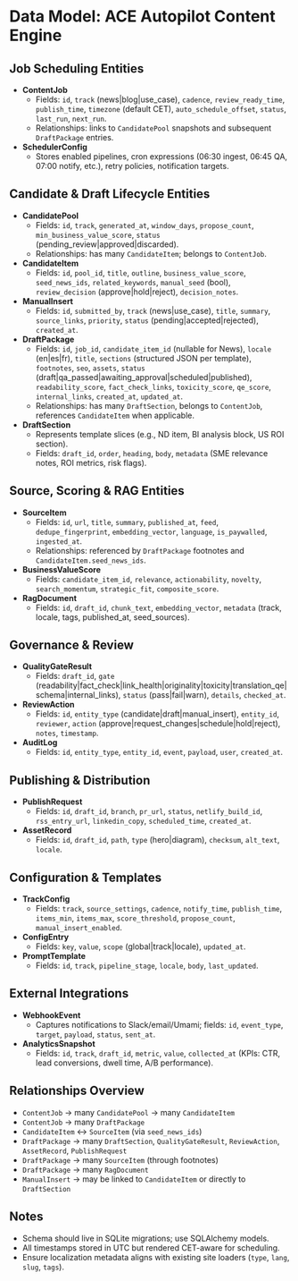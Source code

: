 # Data Model: ACE Autopilot Content Engine

## Job Scheduling Entities
- **ContentJob**
  - Fields: `id`, `track` (news|blog|use_case), `cadence`, `review_ready_time`, `publish_time`, `timezone` (default CET), `auto_schedule_offset`, `status`, `last_run`, `next_run`.
  - Relationships: links to `CandidatePool` snapshots and subsequent `DraftPackage` entries.
- **SchedulerConfig**
  - Stores enabled pipelines, cron expressions (06:30 ingest, 06:45 QA, 07:00 notify, etc.), retry policies, notification targets.

## Candidate & Draft Lifecycle Entities
- **CandidatePool**
  - Fields: `id`, `track`, `generated_at`, `window_days`, `propose_count`, `min_business_value_score`, `status` (pending_review|approved|discarded).
  - Relationships: has many `CandidateItem`; belongs to `ContentJob`.
- **CandidateItem**
  - Fields: `id`, `pool_id`, `title`, `outline`, `business_value_score`, `seed_news_ids`, `related_keywords`, `manual_seed` (bool), `review_decision` (approve|hold|reject), `decision_notes`.
- **ManualInsert**
  - Fields: `id`, `submitted_by`, `track` (news|use_case), `title`, `summary`, `source_links`, `priority`, `status` (pending|accepted|rejected), `created_at`.
- **DraftPackage**
  - Fields: `id`, `job_id`, `candidate_item_id` (nullable for News), `locale` (en|es|fr), `title`, `sections` (structured JSON per template), `footnotes`, `seo`, `assets`, `status` (draft|qa_passed|awaiting_approval|scheduled|published), `readability_score`, `fact_check_links`, `toxicity_score`, `qe_score`, `internal_links`, `created_at`, `updated_at`.
  - Relationships: has many `DraftSection`, belongs to `ContentJob`, references `CandidateItem` when applicable.
- **DraftSection**
  - Represents template slices (e.g., ND item, BI analysis block, US ROI section).
  - Fields: `draft_id`, `order`, `heading`, `body`, `metadata` (SME relevance notes, ROI metrics, risk flags).

## Source, Scoring & RAG Entities
- **SourceItem**
  - Fields: `id`, `url`, `title`, `summary`, `published_at`, `feed`, `dedupe_fingerprint`, `embedding_vector`, `language`, `is_paywalled`, `ingested_at`.
  - Relationships: referenced by `DraftPackage` footnotes and `CandidateItem.seed_news_ids`.
- **BusinessValueScore**
  - Fields: `candidate_item_id`, `relevance`, `actionability`, `novelty`, `search_momentum`, `strategic_fit`, `composite_score`.
- **RagDocument**
  - Fields: `id`, `draft_id`, `chunk_text`, `embedding_vector`, `metadata` (track, locale, tags, published_at, seed_sources).

## Governance & Review
- **QualityGateResult**
  - Fields: `draft_id`, `gate` (readability|fact_check|link_health|originality|toxicity|translation_qe|schema|internal_links), `status` (pass|fail|warn), `details`, `checked_at`.
- **ReviewAction**
  - Fields: `id`, `entity_type` (candidate|draft|manual_insert), `entity_id`, `reviewer`, `action` (approve|request_changes|schedule|hold|reject), `notes`, `timestamp`.
- **AuditLog**
  - Fields: `id`, `entity_type`, `entity_id`, `event`, `payload`, `user`, `created_at`.

## Publishing & Distribution
- **PublishRequest**
  - Fields: `id`, `draft_id`, `branch`, `pr_url`, `status`, `netlify_build_id`, `rss_entry_url`, `linkedin_copy`, `scheduled_time`, `created_at`.
- **AssetRecord**
  - Fields: `id`, `draft_id`, `path`, `type` (hero|diagram), `checksum`, `alt_text`, `locale`.

## Configuration & Templates
- **TrackConfig**
  - Fields: `track`, `source_settings`, `cadence`, `notify_time`, `publish_time`, `items_min`, `items_max`, `score_threshold`, `propose_count`, `manual_insert_enabled`.
- **ConfigEntry**
  - Fields: `key`, `value`, `scope` (global|track|locale), `updated_at`.
- **PromptTemplate**
  - Fields: `id`, `track`, `pipeline_stage`, `locale`, `body`, `last_updated`.

## External Integrations
- **WebhookEvent**
  - Captures notifications to Slack/email/Umami; fields: `id`, `event_type`, `target`, `payload`, `status`, `sent_at`.
- **AnalyticsSnapshot**
  - Fields: `id`, `track`, `draft_id`, `metric`, `value`, `collected_at` (KPIs: CTR, lead conversions, dwell time, A/B performance).

## Relationships Overview
- `ContentJob` → many `CandidatePool` → many `CandidateItem`
- `ContentJob` → many `DraftPackage`
- `CandidateItem` ↔ `SourceItem` (via `seed_news_ids`)
- `DraftPackage` → many `DraftSection`, `QualityGateResult`, `ReviewAction`, `AssetRecord`, `PublishRequest`
- `DraftPackage` → many `SourceItem` (through footnotes)
- `DraftPackage` → many `RagDocument`
- `ManualInsert` → may be linked to `CandidateItem` or directly to `DraftSection`

## Notes
- Schema should live in SQLite migrations; use SQLAlchemy models.
- All timestamps stored in UTC but rendered CET-aware for scheduling.
- Ensure localization metadata aligns with existing site loaders (`type`, `lang`, `slug`, `tags`).
